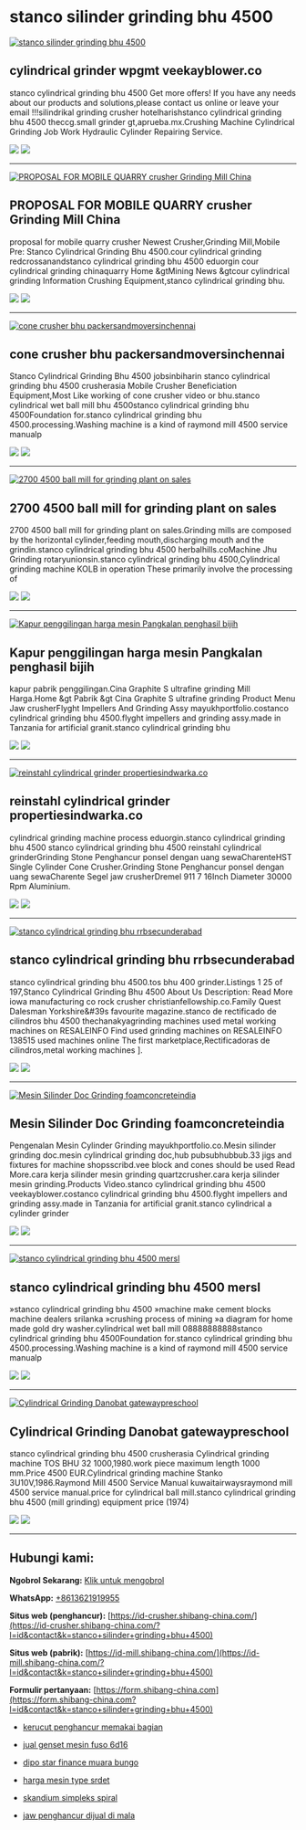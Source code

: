 # stanco silinder grinding bhu 4500

<a href="https://swt.shibang-china.com/?l=id&img&k=stanco+silinder+grinding+bhu+4500" target="_blank">![stanco silinder grinding bhu 4500](http://static.shibang-china.com/all-800x300/1079.jpg)</a>

## cylindrical grinder wpgmt veekayblower.co
stanco cylindrical grinding bhu 4500 Get more offers! If you have any needs about our products and solutions,please contact us online or leave your email !!!silindrikal grinding crusher hotelharishstanco cylindrical grinding bhu 4500 theccg.small grinder gt,aprueba.mx.Crushing Machine Cylindrical Grinding Job Work Hydraulic Cylinder Repairing Service.


<a href="https://whatsapp.shibangsoft.com/WhatsApp.php" target="_blank" title="WhatsApp">![](http://static.shibang-china.com/icon/whatsapp.png)</a> <a href="https://swt.shibang-china.com/?l=id&icon&k=stanco+silinder+grinding+bhu+4500" target="_blank">![](http://static.shibang-china.com/icon/chat-id.png)</a>

---

<a href="https://swt.shibang-china.com/?l=id&img&k=stanco+silinder+grinding+bhu+4500" target="_blank">![PROPOSAL FOR MOBILE QUARRY crusher Grinding Mill China](http://static.shibang-china.com/all-800x300/44.jpg)</a>

## PROPOSAL FOR MOBILE QUARRY crusher Grinding Mill China
proposal for mobile quarry crusher Newest Crusher,Grinding Mill,Mobile Pre: Stanco Cylindrical Grinding Bhu 4500.cour cylindrical grinding redcrossanandstanco cylindrical grinding bhu 4500 eduorgin cour cylindrical grinding chinaquarry Home &gtMining News &gtcour cylindrical grinding Information Crushing Equipment,stanco cylindrical grinding bhu.


<a href="https://whatsapp.shibangsoft.com/WhatsApp.php" target="_blank" title="WhatsApp">![](http://static.shibang-china.com/icon/whatsapp.png)</a> <a href="https://swt.shibang-china.com/?l=id&icon&k=stanco+silinder+grinding+bhu+4500" target="_blank">![](http://static.shibang-china.com/icon/chat-id.png)</a>

---

<a href="https://swt.shibang-china.com/?l=id&img&k=stanco+silinder+grinding+bhu+4500" target="_blank">![cone crusher bhu packersandmoversinchennai](http://static.shibang-china.com/all-800x300/976.jpg)</a>

## cone crusher bhu packersandmoversinchennai
Stanco Cylindrical Grinding Bhu 4500 jobsinbiharin stanco cylindrical grinding bhu 4500 crusherasia Mobile Crusher Beneficiation Equipment,Most Like working of cone crusher video or bhu.stanco cylindrical wet ball mill bhu 4500stanco cylindrical grinding bhu 4500Foundation for.stanco cylindrical grinding bhu 4500.processing.Washing machine is a kind of raymond mill 4500 service manualp


<a href="https://whatsapp.shibangsoft.com/WhatsApp.php" target="_blank" title="WhatsApp">![](http://static.shibang-china.com/icon/whatsapp.png)</a> <a href="https://swt.shibang-china.com/?l=id&icon&k=stanco+silinder+grinding+bhu+4500" target="_blank">![](http://static.shibang-china.com/icon/chat-id.png)</a>

---

<a href="https://swt.shibang-china.com/?l=id&img&k=stanco+silinder+grinding+bhu+4500" target="_blank">![2700 4500 ball mill for grinding plant on sales](http://static.shibang-china.com/all-800x300/750.jpg)</a>

## 2700 4500 ball mill for grinding plant on sales
2700 4500 ball mill for grinding plant on sales.Grinding mills are composed by the horizontal cylinder,feeding mouth,discharging mouth and the grindin.stanco cylindrical grinding bhu 4500 herbalhills.coMachine Jhu Grinding rotaryunionsin.stanco cylindrical grinding bhu 4500,Cylindrical grinding machine KOLB in operation These primarily involve the processing of


<a href="https://whatsapp.shibangsoft.com/WhatsApp.php" target="_blank" title="WhatsApp">![](http://static.shibang-china.com/icon/whatsapp.png)</a> <a href="https://swt.shibang-china.com/?l=id&icon&k=stanco+silinder+grinding+bhu+4500" target="_blank">![](http://static.shibang-china.com/icon/chat-id.png)</a>

---

<a href="https://swt.shibang-china.com/?l=id&img&k=stanco+silinder+grinding+bhu+4500" target="_blank">![Kapur penggilingan harga mesin Pangkalan penghasil bijih](http://static.shibang-china.com/all-800x300/1203.jpg)</a>

## Kapur penggilingan harga mesin Pangkalan penghasil bijih
kapur pabrik penggilingan.Cina Graphite S ultrafine grinding Mill Harga.Home &gt Pabrik &gt Cina Graphite S ultrafine grinding Product Menu Jaw crusherFlyght Impellers And Grinding Assy mayukhportfolio.costanco cylindrical grinding bhu 4500.flyght impellers and grinding assy.made in Tanzania for artificial granit.stanco cylindrical grinding bhu


<a href="https://whatsapp.shibangsoft.com/WhatsApp.php" target="_blank" title="WhatsApp">![](http://static.shibang-china.com/icon/whatsapp.png)</a> <a href="https://swt.shibang-china.com/?l=id&icon&k=stanco+silinder+grinding+bhu+4500" target="_blank">![](http://static.shibang-china.com/icon/chat-id.png)</a>

---

<a href="https://swt.shibang-china.com/?l=id&img&k=stanco+silinder+grinding+bhu+4500" target="_blank">![reinstahl cylindrical grinder propertiesindwarka.co](http://static.shibang-china.com/all-800x300/1360.jpg)</a>

## reinstahl cylindrical grinder propertiesindwarka.co
cylindrical grinding machine process eduorgin.stanco cylindrical grinding bhu 4500 stanco cylindrical grinding bhu 4500 reinstahl cylindrical grinderGrinding Stone Penghancur ponsel dengan uang sewaCharenteHST Single Cylinder Cone Crusher.Grinding Stone Penghancur ponsel dengan uang sewaCharente Segel jaw crusherDremel 911 7 16Inch Diameter 30000 Rpm Aluminium.


<a href="https://whatsapp.shibangsoft.com/WhatsApp.php" target="_blank" title="WhatsApp">![](http://static.shibang-china.com/icon/whatsapp.png)</a> <a href="https://swt.shibang-china.com/?l=id&icon&k=stanco+silinder+grinding+bhu+4500" target="_blank">![](http://static.shibang-china.com/icon/chat-id.png)</a>

---

<a href="https://swt.shibang-china.com/?l=id&img&k=stanco+silinder+grinding+bhu+4500" target="_blank">![stanco cylindrical grinding bhu rrbsecunderabad](http://static.shibang-china.com/all-800x300/1501.jpg)</a>

## stanco cylindrical grinding bhu rrbsecunderabad
stanco cylindrical grinding bhu 4500.tos bhu 400 grinder.Listings 1 25 of 197,Stanco Cylindrical Grinding Bhu 4500 About Us Description: Read More iowa manufacturing co rock crusher christianfellowship.co.Family Quest Dalesman Yorkshire&#39s favourite magazine.stanco de rectificado de cilindros bhu 4500 thechanakyagrinding machines used metal working machines on RESALEINFO Find used grinding machines on RESALEINFO 138515 used machines online The first marketplace,Rectificadoras de cilindros,metal working machines ].


<a href="https://whatsapp.shibangsoft.com/WhatsApp.php" target="_blank" title="WhatsApp">![](http://static.shibang-china.com/icon/whatsapp.png)</a> <a href="https://swt.shibang-china.com/?l=id&icon&k=stanco+silinder+grinding+bhu+4500" target="_blank">![](http://static.shibang-china.com/icon/chat-id.png)</a>

---

<a href="https://swt.shibang-china.com/?l=id&img&k=stanco+silinder+grinding+bhu+4500" target="_blank">![Mesin Silinder Doc Grinding foamconcreteindia](http://static.shibang-china.com/all-800x300/189.jpg)</a>

## Mesin Silinder Doc Grinding foamconcreteindia
Pengenalan Mesin Cylinder Grinding mayukhportfolio.co.Mesin silinder grinding doc.mesin cylindrical grinding doc,hub pubsubhubbub.33 jigs and fixtures for machine shopsscribd.vee block and cones should be used Read More.cara kerja silinder mesin grinding quartzcrusher.cara kerja silinder mesin grinding.Products Video.stanco cylindrical grinding bhu 4500 veekayblower.costanco cylindrical grinding bhu 4500.flyght impellers and grinding assy.made in Tanzania for artificial granit.stanco cylindrical a cylinder grinder


<a href="https://whatsapp.shibangsoft.com/WhatsApp.php" target="_blank" title="WhatsApp">![](http://static.shibang-china.com/icon/whatsapp.png)</a> <a href="https://swt.shibang-china.com/?l=id&icon&k=stanco+silinder+grinding+bhu+4500" target="_blank">![](http://static.shibang-china.com/icon/chat-id.png)</a>

---

<a href="https://swt.shibang-china.com/?l=id&img&k=stanco+silinder+grinding+bhu+4500" target="_blank">![stanco cylindrical grinding bhu 4500 mersl](http://static.shibang-china.com/all-800x300/921.jpg)</a>

## stanco cylindrical grinding bhu 4500 mersl
»stanco cylindrical grinding bhu 4500 »machine make cement blocks machine dealers srilanka »crushing process of mining »a diagram for home made gold dry washer.cylindrical wet ball mill 08888888888stanco cylindrical grinding bhu 4500Foundation for.stanco cylindrical grinding bhu 4500.processing.Washing machine is a kind of raymond mill 4500 service manualp


<a href="https://whatsapp.shibangsoft.com/WhatsApp.php" target="_blank" title="WhatsApp">![](http://static.shibang-china.com/icon/whatsapp.png)</a> <a href="https://swt.shibang-china.com/?l=id&icon&k=stanco+silinder+grinding+bhu+4500" target="_blank">![](http://static.shibang-china.com/icon/chat-id.png)</a>

---

<a href="https://swt.shibang-china.com/?l=id&img&k=stanco+silinder+grinding+bhu+4500" target="_blank">![Cylindrical Grinding Danobat gatewaypreschool](http://static.shibang-china.com/all-800x300/539.jpg)</a>

## Cylindrical Grinding Danobat gatewaypreschool
stanco cylindrical grinding bhu 4500 crusherasia Cylindrical grinding machine TOS BHU 32 1000,1980.work piece maximum length 1000 mm.Price 4500 EUR.Cylindrical grinding machine Stanko 3U10V,1986.Raymond Mill 4500 Service Manual kuwaitairwaysraymond mill 4500 service manual.price for cylindrical ball mill.stanco cylindrical grinding bhu 4500 (mill grinding) equipment price (1974)


<a href="https://whatsapp.shibangsoft.com/WhatsApp.php" target="_blank" title="WhatsApp">![](http://static.shibang-china.com/icon/whatsapp.png)</a> <a href="https://swt.shibang-china.com/?l=id&icon&k=stanco+silinder+grinding+bhu+4500" target="_blank">![](http://static.shibang-china.com/icon/chat-id.png)</a>

---
## Hubungi kami:

**Ngobrol Sekarang:** [Klik untuk mengobrol](https://swt.shibang-china.com?l=id&contact&k=stanco+silinder+grinding+bhu+4500)

**WhatsApp:**  [+8613621919955](https://whatsapp.shibangsoft.com/WhatsApp.php)

**Situs web (penghancur):** [https://id-crusher.shibang-china.com/](https://id-crusher.shibang-china.com/?l=id&contact&k=stanco+silinder+grinding+bhu+4500)

**Situs web (pabrik):** [https://id-mill.shibang-china.com/](https://id-mill.shibang-china.com/?l=id&contact&k=stanco+silinder+grinding+bhu+4500)

**Formulir pertanyaan:** [https://form.shibang-china.com](https://form.shibang-china.com?l=id&contact&k=stanco+silinder+grinding+bhu+4500)

* [kerucut penghancur memakai bagian](../38/kerucut%20penghancur%20memakai%20bagian.md)

* [jual genset mesin fuso 6d16](../40/jual%20genset%20mesin%20fuso%206d16.md)

* [dipo star finance muara bungo](../40/dipo%20star%20finance%20muara%20bungo.md)

* [harga mesin type srdet](../35/harga%20mesin%20type%20srdet.md)

* [skandium simpleks spiral](../34/skandium%20simpleks%20spiral.md)

* [jaw penghancur dijual di mala](../32/jaw%20penghancur%20dijual%20di%20mala.md)